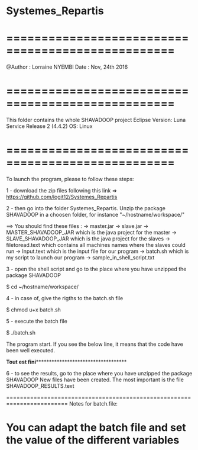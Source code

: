 # Systemes_Repartis
# ==================================================
@Author : Lorraine NYEMBI
Date : Nov, 24th 2016
# ==================================================
This folder contains the whole SHAVADOOP project 
Eclipse Version: Luna Service Release 2 (4.4.2)
OS: Linux
# ==================================================

To launch the program, please to follow these steps:

1 - download the zip files following this link => https://github.com/logit12/Systemes_Repartis

2 - then go into the folder Systemes_Repartis. Unzip the package SHAVADOOP in a choosen folder, for instance "~/hostname/workspace/"


==> You should find these files : 
	-> master.jar
	-> slave.jar
	-> MASTER_SHAVADOOP_JAR which is the java project for the master
	-> SLAVE_SHAVADOOP_JAR which is the java project for the slaves
	-> filetoread.text which contains all machines names where the slaves could run
        -> Input.text which is the input file for our program
	-> batch.sh which is my script to launch our program
	-> sample_in_shell_script.txt 

3 - open the shell script and go to the place where you have unzipped the package SHAVADOOP

$ cd ~/hostname/workspace/

4 - in case of, give the rigths to the batch.sh file

$ chmod u+x batch.sh

5 - execute the batch file

$ ./batch.sh

The program start. If you see the below line, it means that the code have been well executed.

****************Tout est fini***************************************************

6 - to see the results, go to the place where you have unzipped the package SHAVADOOP
New files have been created. The most important is the file SHAVADOOP_RESULTS.text

========================================================================
Notes for batch.file:

You can adapt the batch file and set the value of the different variables
========================================================================
